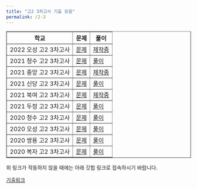 ```yaml
---
title: "고2 3차고사 기출 모음"
permalink: /2-3
---
```

<table border="1">
<th>학교</th> <th>문제</th> <th>풀이</th> 
  <tr>
	<td>2022 오성 고2 3차고사</td>
    <td><a href="/pdf/test2nd/2022/2022 오성 고2 3차고사.pdf">문제</a></td>
    <td><a href="/pdf/test2nd/2022풀이/%5B풀이%5D 2022 오성 고2 3차고사.pdf">제작중</a></td>
  </tr>
    <tr>
	<td>2021 청수 고2 3차고사</td>
    <td><a href="/pdf/test2nd/2021/2021 청수 고2 3차고사.pdf">문제</a></td>
    <td><a href="/pdf/test2nd/2021풀이/%5B풀이%5D 2021 청수 고2 3차고사.pdf">풀이</a></td>
  </tr>
    <tr>
	<td>2021 중앙 고2 3차고사</td>
    <td><a href="/pdf/test2nd/2021/2021 중앙 고2 3차고사.pdf">문제</a></td>
    <td><a href="/pdf/test2nd/2021풀이/%5B풀이%5D 2021 중앙 고2 3차고사.pdf">제작중</a></td>
  </tr>
    <tr>
	<td>2021 신당 고2 3차고사</td>
    <td><a href="/pdf/test2nd/2021/2021 신당 고2 3차고사.pdf">문제</a></td>
    <td><a href="/pdf/test2nd/2021풀이/%5B풀이%5D 2021 신당 고2 3차고사.pdf">풀이</a></td>
  </tr>
    <tr>
	<td>2021 북여 고2 3차고사</td>
    <td><a href="/pdf/test2nd/2021/2021 북여 고2 3차고사.pdf">문제</a></td>
    <td><a href="/pdf/test2nd/2021풀이/%5B풀이%5D 2021 북여 고2 3차고사.pdf">제작중</a></td>
  </tr>
    <tr>
	<td>2021 두정 고2 3차고사</td>
    <td><a href="/pdf/test2nd/2021/2021 두정 고2 3차고사.pdf">문제</a></td>
    <td><a href="/pdf/test2nd/2021풀이/%5B풀이%5D 2021 두정 고2 3차고사.pdf">풀이</a></td>
  </tr>
    <tr>
	<td>2020 청수 고2 3차고사</td>
    <td><a href="/pdf/test2nd/2020/2020 청수 고2 3차고사.pdf">문제</a></td>
    <td><a href="/pdf/test2nd/2020풀이/%5B풀이%5D 2020 청수 고2 3차고사.pdf">풀이</a></td>
  </tr>
    <tr>
	<td>2020 오성 고2 3차고사</td>
    <td><a href="/pdf/test2nd/2020/2020 오성 고2 3차고사.pdf">문제</a></td>
    <td><a href="/pdf/test2nd/2020풀이/%5B풀이%5D 2020 오성 고2 3차고사.pdf">풀이</a></td>
  </tr>
    <tr>
	<td>2020 쌍용 고2 3차고사</td>
    <td><a href="/pdf/test2nd/2020/2020 쌍용 고2 3차고사.pdf">문제</a></td>
    <td><a href="/pdf/test2nd/2020풀이/%5B풀이%5D 2020 쌍용 고2 3차고사.pdf">풀이</a></td>
  </tr>
    <tr>
	<td>2020 복자 고2 3차고사</td>
    <td><a href="/pdf/test2nd/2020/2020 복자 고2 3차고사.pdf">문제</a></td>
    <td><a href="/pdf/test2nd/2020풀이/%5B풀이%5D 2020 복자 고2 3차고사.pdf">풀이</a></td>
  </tr>
 </table>

위 링크가 작동하지 않을 때에는 아래 깃헙 링크로 접속하시기 바랍니다.

[기출링크](https://github.com/gwandae/test/tree/main/pdf/test2nd)